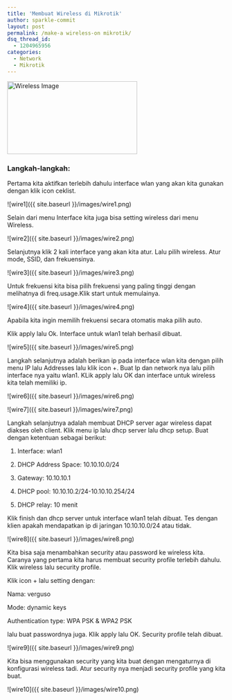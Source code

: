 ```yaml
---
title: 'Membuat Wireless di Mikrotik'
author: sparkle-commit
layout: post
permalink: /make-a wireless-on mikrotik/
dsq_thread_id:
  - 1204965956
categories:
  - Network
  - Mikrotik
---
```


<img src="{{ site.baseurl }}/images/wire0.jpg" width="300" height="168" alt="Wireless Image">

<!--more-->

### Langkah-langkah:

Pertama kita aktifkan terlebih dahulu interface wlan yang akan kita gunakan dengan klik icon ceklist.

![wire1]({{ site.baseurl }}/images/wire1.png)

Selain dari menu Interface kita juga bisa setting wireless dari menu Wireless.

![wire2]({{ site.baseurl }}/images/wire2.png)

Selanjutnya klik 2 kali interface yang akan kita atur. Lalu pilih wireless. Atur mode, SSID, dan frekuensinya. 

![wire3]({{ site.baseurl }}/images/wire3.png)

Untuk frekuensi kita bisa pilih frekuensi yang paling tinggi dengan melihatnya di freq.usage.Klik start untuk memulainya.

![wire4]({{ site.baseurl }}/images/wire4.png)

Apabila kita ingin memilih frekuensi secara otomatis maka pilih auto.

Klik apply lalu Ok. Interface untuk wlan1 telah berhasil dibuat. 

![wire5]({{ site.baseurl }}/images/wire5.png)

Langkah selanjutnya adalah berikan ip pada interface wlan kita dengan pilih menu IP lalu Addresses lalu klik icon +. Buat Ip dan network nya lalu pilih interface nya yaitu wlan1. KLik apply lalu OK dan interface untuk wireless kita telah memiliki ip. 

![wire6]({{ site.baseurl }}/images/wire6.png)

![wire7]({{ site.baseurl }}/images/wire7.png)

Langkah selanjutnya adalah membuat DHCP server agar wireless dapat diakses oleh client. Klik menu ip lalu dhcp server lalu dhcp setup. Buat dengan ketentuan sebagai berikut:

1. Interface: wlan1

2. DHCP Address Space: 10.10.10.0/24

3. Gateway: 10.10.10.1

4. DHCP pool: 10.10.10.2/24-10.10.10.254/24

5. DHCP relay: 10 menit

Klik finish dan dhcp server untuk interface wlan1 telah dibuat. Tes dengan klien apakah mendapatkan ip di jaringan 10.10.10.0/24 atau tidak.

![wire8]({{ site.baseurl }}/images/wire8.png)

Kita bisa saja menambahkan security atau password ke wireless kita. Caranya yang pertama kita harus membuat security profile terlebih dahulu. Klik wireless lalu security profile. 

Klik icon + lalu setting dengan:

Nama: verguso

Mode: dynamic keys

Authentication type: WPA PSK & WPA2 PSK

lalu buat passwordnya juga. Klik apply lalu OK. Security profile telah dibuat.

![wire9]({{ site.baseurl }}/images/wire9.png)

Kita bisa menggunakan security yang kita buat dengan mengaturnya di konfigurasi wireless tadi. Atur security nya menjadi security profile yang kita buat.  

![wire10]({{ site.baseurl }}/images/wire10.png)
